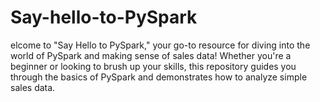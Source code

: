 # Say-hello-to-PySpark
elcome to "Say Hello to PySpark," your go-to resource for diving into the world of PySpark and making sense of sales data! Whether you're a beginner or looking to brush up your skills, this repository guides you through the basics of PySpark and demonstrates how to analyze simple sales data.
